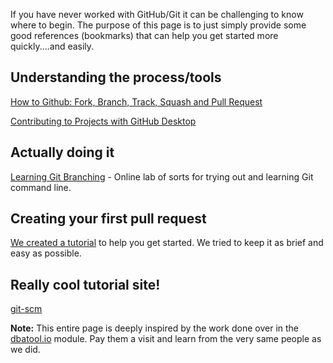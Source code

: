 If you have never worked with GitHub/Git it can be challenging to know where to begin. The purpose of this page is to just simply provide some good references (bookmarks) that can help you get started more quickly....and easily.

## Understanding the process/tools
[How to Github: Fork, Branch, Track, Squash and Pull Request](https://gun.io/blog/how-to-github-fork-branch-and-pull-request/)

[Contributing to Projects with GitHub Desktop](https://help.github.com/desktop/guides/contributing/)

## Actually doing it
[Learning Git Branching](http://learngitbranching.js.org/) - Online lab of sorts for trying out and learning Git command line.

## Creating your first pull request
[We created a tutorial](https://github.com/sqlcollaborative/dbatools/wiki/Your-First-Pull-Request) to help you get started. We tried to keep it as brief and easy as possible.

## Really cool tutorial site!
[git-scm](https://git-scm.com/)

**Note:** This entire page is deeply inspired by the work done over in the [dbatool.io](https://github.com/sqlcollaborative/dbatools) module. Pay them a visit and learn from the very same people as we did.